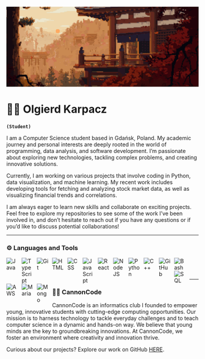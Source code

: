 ![Banner GIF](new_top_banner.gif)

#  👨‍🎓 Olgierd Karpacz
**`(Student)`**

I am a Computer Science student based in Gdańsk, Poland. My academic journey and personal interests are deeply rooted in the world of programming, data analysis, and software development. I’m passionate about exploring new technologies, tackling complex problems, and creating innovative solutions.

Currently, I am working on various projects that involve coding in Python, data visualization, and machine learning. My recent work includes developing tools for fetching and analyzing stock market data, as well as visualizing financial trends and correlations.

I am always eager to learn new skills and collaborate on exciting projects. Feel free to explore my repositories to see some of the work I’ve been involved in, and don’t hesitate to reach out if you have any questions or if you’d like to discuss potential collaborations!

---

### ⚙️ Languages and Tools

<img align="left" alt="Java" width="30px" style="padding-right:10px;" src="https://cdn.jsdelivr.net/gh/devicons/devicon/icons/java/java-original.svg"/>
<img align="left" alt="TypeScript" width="30px" style="padding-right:10px;" src="https://cdn.jsdelivr.net/gh/devicons/devicon/icons/typescript/typescript-plain.svg" />
<img align="left" alt="Git" width="30px" style="padding-right:10px;" src="https://cdn.jsdelivr.net/gh/devicons/devicon/icons/git/git-original.svg" />
<img align="left" alt="HTML" width="30px" style="padding-right:10px;" src="https://cdn.jsdelivr.net/gh/devicons/devicon/icons/html5/html5-plain.svg" />
<img align="left" alt="CSS" width="30px" style="padding-right:10px;" src="https://cdn.jsdelivr.net/gh/devicons/devicon/icons/css3/css3-plain.svg" />
<img align="left" alt="JavaScript" width="30px" style="padding-right:10px;" src="https://cdn.jsdelivr.net/gh/devicons/devicon/icons/javascript/javascript-plain.svg" />
<img align="left" alt="React" width="30px" style="padding-right:10px;" src="https://cdn.jsdelivr.net/gh/devicons/devicon/icons/react/react-original.svg" />
<img align="left" alt="NodeJS" width="30px" style="padding-right:10px;" src="https://cdn.jsdelivr.net/gh/devicons/devicon/icons/nodejs/nodejs-original.svg" />
<img align="left" alt="Python" width="30px" style="padding-right:10px;" src="https://cdn.jsdelivr.net/gh/devicons/devicon/icons/python/python-plain.svg" />
<img align="left" alt="C++" width="30px" style="padding-right:10px;" src="https://cdn.jsdelivr.net/gh/devicons/devicon@latest/icons/cplusplus/cplusplus-original.svg" />
<img align="left" alt="GitHub" width="30px" style="padding-right:10px;" src="https://cdn.jsdelivr.net/gh/devicons/devicon/icons/github/github-original.svg" />
<img align="left" alt="Bash" width="30px" style="padding-right:10px;" src="https://cdn.jsdelivr.net/gh/devicons/devicon/icons/bash/bash-original.svg" />
<img align="left" alt="SQL" width="30px" style="padding-right:10px;" src="https://cdn.jsdelivr.net/gh/devicons/devicon@latest/icons/azuresqldatabase/azuresqldatabase-original.svg" />
<img align="left" alt="AWS" width="30px" style="padding-right:10px;" src="https://cdn.jsdelivr.net/gh/devicons/devicon@latest/icons/amazonwebservices/amazonwebservices-plain-wordmark.svg"/>
<img align="left" alt="Maria" width="30px" style="padding-right:10px;" src="https://cdn.jsdelivr.net/gh/devicons/devicon@latest/icons/mariadb/mariadb-original-wordmark.svg"/>
<img align="left" alt="Mongo" width="30px" style="padding-right:10px;" src ="https://cdn.jsdelivr.net/gh/devicons/devicon@latest/icons/mongodb/mongodb-original-wordmark.svg" />
<br />

#

---

###  🧑‍💻 CannonCode

CannonCode is an informatics club I founded to empower young, innovative students with cutting-edge computing opportunities. Our mission is to harness technology to tackle everyday challenges and to teach computer science in a dynamic and hands-on way. We believe that young minds are the key to groundbreaking innovations. At CannonCode, we foster an environment where creativity and innovation thrive.

Curious about our projects? Explore our work on GitHub <a href="https://github.com/CannonCodePJATK">HERE</a>.





